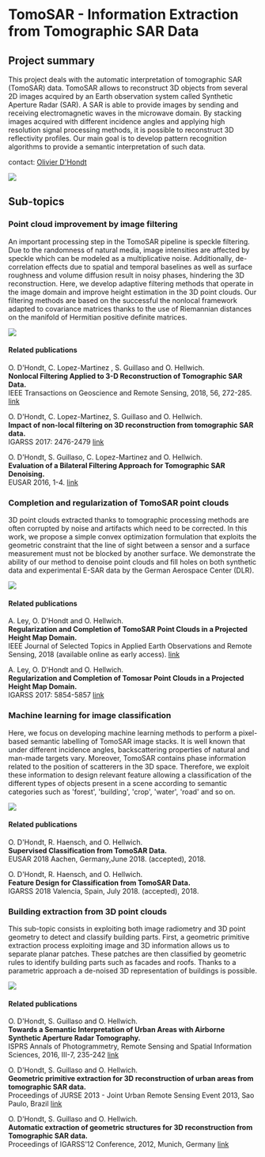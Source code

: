 # TomoSAR - Information Extraction from Tomographic SAR Data

## Project summary

This project deals with the automatic interpretation of tomographic SAR (TomoSAR) data. TomoSAR allows to reconstruct 3D objects from several 2D images acquired by an Earth observation system called Synthetic Aperture Radar (SAR). A SAR is able to provide images by sending and receiving electromagnetic waves in the microwave domain. By stacking images acquired with different incidence angles and applying high resolution signal processing methods, it is possible to reconstruct 3D reflectivity profiles. Our main goal is to develop pattern recognition algorithms to provide a semantic interpretation of such data.

contact: [Olivier D'Hondt](http://www.cv.tu-berlin.de/menue/mitarbeiter/olivier_dhondt/)

![](./fig_tomosar.png)

## Sub-topics

### Point cloud improvement by image filtering

An important processing step in the TomoSAR pipeline is speckle filtering. Due to the randomness of natural media, image intensities are affected by speckle which can be modeled as a multiplicative noise. Additionally, de-correlation effects due to spatial and temporal baselines as well as surface roughness and volume diffusion result in noisy phases, hindering the 3D reconstruction. Here, we develop adaptive filtering methods that operate in the image domain and improve height estimation in the 3D point clouds. Our filtering methods are based on the successful the nonlocal framework adapted to covariance matrices thanks to the use of Riemannian distances on the manifold of Hermitian positive definite matrices.

![](./fig_nlm.png)

#### Related publications

O. D'Hondt, C. Lopez-Martinez , S. Guillaso and O. Hellwich.    
**Nonlocal Filtering Applied to 3-D Reconstruction of Tomographic SAR Data.**  
IEEE Transactions on Geoscience and Remote Sensing, 2018, 56, 272-285.
[link](https://ieeexplore.ieee.org/document/8047474/)

O. D'Hondt, C. Lopez-Martinez, S. Guillaso and O. Hellwich.      
**Impact of non-local filtering on 3D reconstruction from tomographic SAR data.**  
IGARSS 2017: 2476-2479 [link](https://ieeexplore.ieee.org/document/8127495/)

O. D'Hondt, S. Guillaso, C. Lopez-Martinez and O. Hellwich.  
**Evaluation of a Bilateral Filtering Approach for Tomographic SAR Denoising.**  
EUSAR 2016, 1-4. [link](http://ieeexplore.ieee.org/document/7559486/)

### Completion and regularization of TomoSAR point clouds

3D point clouds extracted thanks to tomographic processing methods are often corrupted by noise and artifacts which need to be corrected. In this work, we propose a simple convex optimization formulation that exploits the geometric constraint that the line of sight between a sensor and a surface measurement must not be blocked by another surface. We demonstrate the ability of our method to denoise point clouds and fill holes on both synthetic data and experimental E-SAR data by the German Aerospace Center (DLR).

![](./fig_completion.png)

#### Related publications

A. Ley, O. D'Hondt and O. Hellwich.   
**Regularization and Completion of TomoSAR Point Clouds in a Projected Height Map Domain.**  
IEEE Journal of Selected Topics in Applied Earth Observations and Remote Sensing, 2018 (available online as early access). [link](https://ieeexplore.ieee.org/document/8332974/)

A. Ley, O. D'Hondt and O. Hellwich.  
**Regularization and Completion of Tomosar Point Clouds in a Projected Height Map Domain.**  
IGARSS 2017: 5854-5857 [link](https://ieeexplore.ieee.org/document/8128340/)

### Machine learning for image classification

Here, we focus on developing machine learning methods to perform a pixel-based semantic labelling of TomoSAR image stacks. It is well known that under different incidence angles, backscattering properties of natural and man-made targets vary. Moreover,  TomoSAR contains  phase information related to the position of scatterers in the 3D space. Therefore, we exploit these information to design relevant feature allowing a classification of the different types of objects present in a scene according to semantic categories such as 'forest', 'building', 'crop', 'water', 'road' and so on.  

![](./fig_ML.png)

#### Related publications

O. D'Hondt, R. Haensch, and O. Hellwich.  
**Supervised Classification from TomoSAR Data.**  
EUSAR 2018 Aachen, Germany,June 2018. (accepted), 2018.

O. D'Hondt, R. Haensch, and O. Hellwich.  
**Feature Design for Classification from TomoSAR Data.**  
IGARSS 2018 Valencia, Spain, July 2018. (accepted), 2018.


### Building extraction from 3D point clouds

This sub-topic consists in exploiting both image radiometry and 3D point geometry to detect and classify building parts. First, a geometric primitive extraction process exploiting image and 3D information allows us to separate planar patches. These patches are then classified by geometric rules to identify building parts such as facades and roofs. Thanks to a parametric approach a de-noised 3D representation of buildings is possible.

![](./fig_isprs.png)


#### Related publications

O. D'Hondt, S. Guillaso and O. Hellwich.  
**Towards a Semantic Interpretation of Urban Areas with Airborne Synthetic Aperture Radar Tomography.**  
ISPRS Annals of Photogrammetry, Remote Sensing and Spatial Information Sciences, 2016, III-7, 235-242 
[link](http://www.isprs-ann-photogramm-remote-sens-spatial-inf-sci.net/III-7/235/2016/isprs-annals-III-7-235-2016.pdf)

O. D'Hondt, S. Guillaso and O. Hellwich.  
**Geometric primitive extraction for 3D reconstruction of urban areas from tomographic SAR data.**  
Proceedings of JURSE 2013 - Joint Urban Remote Sensing Event 2013, Sao Paulo, Brazil 
[link](http://ieeexplore.ieee.org/document/6550701/)

O. D'Hondt, S. Guillaso and O. Hellwich.  
**Automatic extraction of geometric structures for 3D reconstruction from Tomographic SAR data.**  
Proceedings of IGARSS'12 Conference, 2012, Munich, Germany 
[link](http://ieeexplore.ieee.org/document/6350507/)